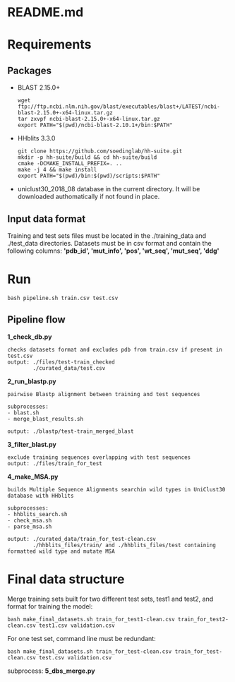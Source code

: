 <!--
SPDX-FileCopyrightText: 2024 (C) 2024 Francesca Cuturello <francesca.cuturello@areasciencepark.it>

SPDX-License-Identifier: CC-BY-4.0
-->

# README.md

# Requirements

## Packages

- BLAST 2.15.0+
	```
	wget ftp://ftp.ncbi.nlm.nih.gov/blast/executables/blast+/LATEST/ncbi-blast-2.15.0+-x64-linux.tar.gz
	tar zxvpf ncbi-blast-2.15.0+-x64-linux.tar.gz
	export PATH="$(pwd)/ncbi-blast-2.10.1+/bin:$PATH"
	```

- HHblits 3.3.0
	```
	git clone https://github.com/soedinglab/hh-suite.git
	mkdir -p hh-suite/build && cd hh-suite/build
	cmake -DCMAKE_INSTALL_PREFIX=. ..
	make -j 4 && make install
	export PATH="$(pwd)/bin:$(pwd)/scripts:$PATH"
	```
- uniclust30_2018_08 database in the current directory. It will be downloaded authomatically if not found in place.

## Input data format

Training and test sets files must be located in the ./training_data and ./test_data directories. Datasets must be in csv format and contain the following columns:
**'pdb_id', 'mut_info', 'pos', 'wt_seq', 'mut_seq', 'ddg'**

# Run

`bash pipeline.sh train.csv test.csv`

## Pipeline flow

**1_check_db.py**

    checks datasets format and excludes pdb from train.csv if present in test.csv
    output: ./files/test-train_checked 
            ./curated_data/test.csv

**2_run_blastp.py**

    pairwise Blastp alignment between training and test sequences

    subprocesses:
    - blast.sh
    - merge_blast_results.sh

    output: ./blastp/test-train_merged_blast

**3_filter_blast.py**

    exclude training sequences overlapping with test sequences
    output: ./files/train_for_test

**4_make_MSA.py**

    builds Multiple Sequence Alignments searchin wild types in UniClust30 database with HHblits

    subprocesses:
    - hhblits_search.sh
    - check_msa.sh
    - parse_msa.sh

    output: ./curated_data/train_for_test-clean.csv
            ./hhblits_files/train/ and ./hhblits_files/test containing formatted wild type and mutate MSA

# Final data structure

Merge training sets built for two different test sets, test1 and test2, and format for training the model:

`bash make_final_datasets.sh train_for_test1-clean.csv train_for_test2-clean.csv test1.csv validation.csv`

For one test set, command line must be redundant:

`bash make_final_datasets.sh train_for_test-clean.csv train_for_test-clean.csv test.csv validation.csv`

subprocess: **5_dbs_merge.py**
